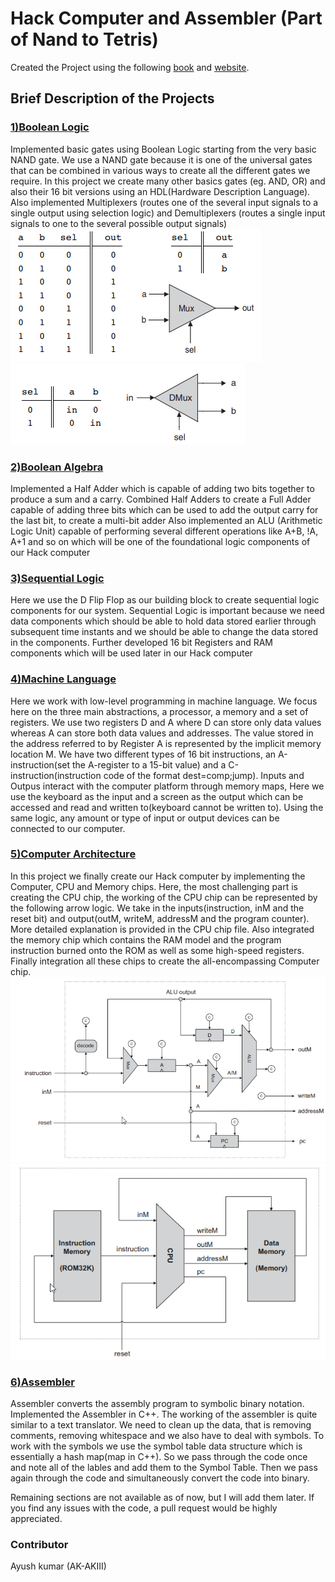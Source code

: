 # Hack Computer and Assembler (Part of Nand to Tetris)
Created the Project using the following [book](https://www.amazon.in/Elements-Computing-Systems-Building-Principles/dp/0262640686) and [website](https://www.nand2tetris.org/).

## Brief Description of the Projects
### [1)Boolean Logic](/(P1)%20Boolean%20Logic)
Implemented basic gates using Boolean Logic starting from the very basic NAND gate. We use a NAND gate because it is one of the universal gates that can be combined in various ways to create all the different gates we require. In this project we create many other basics gates (eg. AND, OR) and also their 16 bit versions using an HDL(Hardware Description Language).
Also implemented Multiplexers (routes one of the several input signals to a single output using selection logic) and Demultiplexers (routes a single input signals to one to the several possible output signals)
![](images/mux.png)
![](images/demux.png)

### [2)Boolean Algebra](/(P2)%20Boolean%20Arithmetic/)
Implemented a Half Adder which is capable of adding two bits together to produce a sum and a carry.
Combined Half Adders to create a Full Adder capable of adding three bits which can be used to add the output carry for the last bit, to create a multi-bit adder
Also implemented an ALU (Arithmetic Logic Unit) capable of performing several different operations like A+B, !A, A+1 and so on which will be one of the foundational logic components of our Hack computer

### [3)Sequential Logic](/(P3)%20Sequential%20Logic)
Here we use the D Flip Flop as our building block to create sequential logic components for our system. Sequential Logic is important because we need data components which should be able to hold data stored earlier through subsequent time instants and we should be able to change the data stored in the components. Further developed 16 bit Registers and RAM components which will be used later in our Hack computer 

### [4)Machine Language](/(P4)%20Machine%20Language)
Here we work with low-level programming in machine language. We focus here on the three main abstractions, a processor, a memory and a set of registers. We use two registers D and A where D can store only data values whereas A can store both data values and addresses. The value stored in the address referred to by Register A is represented by the implicit memory location M.
We have two different types of 16 bit instructions, an A-instruction(set the A-register to a 15-bit value) and a C-instruction(instruction code of the format dest=comp;jump).
Inputs and Outpus interact with the computer platform through memory maps, Here we use the keyboard as the input and a screen as the output which can be accessed and read and written to(keyboard cannot be written to). Using the same logic, any amount or type of input or output devices can be connected to our computer.

### [5)Computer Architecture](/(P5)%20Computer%20Architecture)
In this project we finally create our Hack computer by implementing the Computer, CPU and Memory chips. Here, the most challenging part is creating the CPU chip, the working of the CPU chip can be represented by the following arrow logic. We take in the inputs(instruction, inM and the reset bit) and output(outM, writeM, addressM and the program counter). More detailed explanation is provided in the CPU chip file. Also integrated the memory chip which contains the RAM model and the program instruction burned onto the ROM as well as some high-speed registers. Finally integration all these chips to create the all-encompassing Computer chip.
![](images/cpu.png)
![](images/computer.png)

### [6)Assembler](/(P6)%20Assembler)
Assembler converts the assembly program to symbolic binary notation. Implemented the Assembler in C++. The working of the assembler is quite similar to a text translator. We need to clean up the data, that is removing comments, removing whitespace and we also have to deal with symbols. To work with the symbols we use the symbol table data structure which is essentially a hash map(map in C++). So we pass through the code once and note all of the lables and add them to the Symbol Table. Then we pass again through the code and simultaneously convert the code into binary.

Remaining sections are not available as of now, but I will add them later. If you find any issues with the code, a pull request would be highly appreciated.

### Contributor
Ayush kumar (AK-AKIII)
